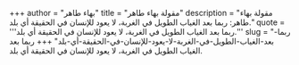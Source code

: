 +++
author = "بهاء طاهر"
title = "مقولة بهاء طاهر"
description = "مقولة بهاء طاهر: ربما بعد الغياب الطويل في الغربة، لا يعود للإنسان في الحقيقة أي بلد."
quote = '''ربما بعد الغياب الطويل في الغربة، لا يعود للإنسان في الحقيقة أي بلد.''' 
slug = "ربما-بعد-الغياب-الطويل-في-الغربة-لا-يعود-للإنسان-في-الحقيقة-أي-بلد"
+++
ربما بعد الغياب الطويل في الغربة، لا يعود للإنسان في الحقيقة أي بلد.
